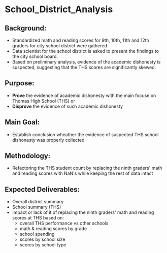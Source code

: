 # School_District_Analysis
## Background:
- Standardized math and reading scores for 9th, 10th, 11th and 12th graders for city school district were gathered.  
- Data scientist for the school district is asked to present the findings to the city school board. 
- Based on preliminary analysis, evidence of the academic dishonesty is suspected, suggesting that the THS scores are significantly skewed.

## Purpose:
- **Prove** the evidence of academic dishonesty with the main focuse on Thomas High School (THS) or
- **Disprove** the evidence of such academic dishonesty 

## Main Goal:
- Establish conclusion wheather the evidence of suspected THS school dishonesty was properly collected

## Methodology:
- Refactoring the THS student count by replacing the ninth graders' math and reading scores with NaN's while keeping the rest of data intact

## Expected Deliverables: 
- Overall district summary
- School summary (THS)
- Impact or lack of it of replacing the ninth graders' math and reading scores at THS based on:
  - overall THS performance vs other schools
  - math & reading scores by grade
  - school spending
  - scores by school size
  - scores by school type
        

